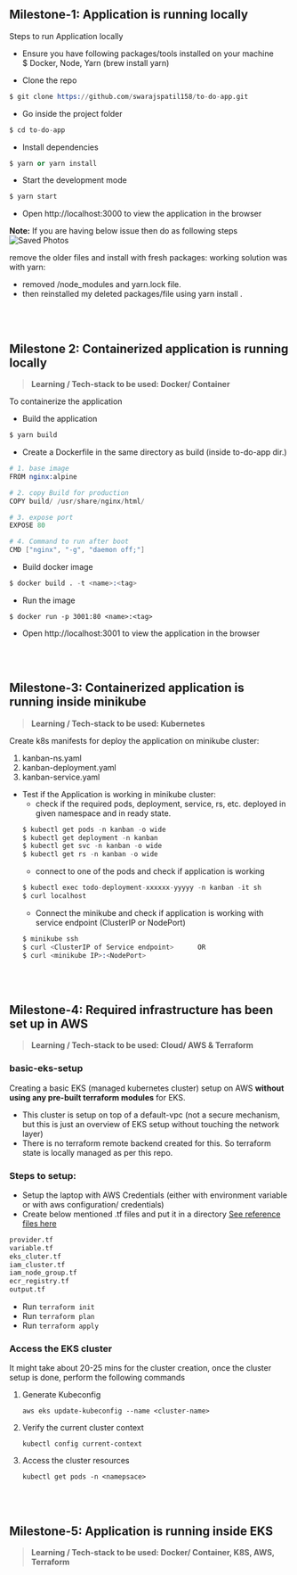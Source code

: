 ## Milestone-1: Application is running locally

Steps to run Application locally
- Ensure you have following packages/tools installed on your machine  
$	Docker, Node, Yarn (brew install yarn)

- Clone the repo
```s
$ git clone https://github.com/swarajspatil158/to-do-app.git
```
-	Go inside the project folder 
```s
$ cd to-do-app
```
-	Install dependencies
```s
$ yarn or yarn install
```
-	Start the development mode
```s
$ yarn start
```

-	Open http://localhost:3000 to view the application in the browser

**Note:** If you are having below issue then do as following steps 
![Saved Photos](https://user-images.githubusercontent.com/92606493/184639718-cb144901-32b9-4ef6-b07d-eb8b78643897.jpeg)


remove the older files and install with fresh packages: 
working solution was with yarn:
- removed /node_modules and yarn.lock file.
- then reinstalled my deleted packages/file using yarn install .
<br>
<br>

## Milestone 2: Containerized application is running locally   
> **Learning / Tech-stack to be used: Docker/ Container**

To containerize the application
- Build the application
```s
$ yarn build
```
- Create a Dockerfile in the same directory as build (inside to-do-app dir.)
```s
# 1. base image
FROM nginx:alpine

# 2. copy Build for production
COPY build/ /usr/share/nginx/html/

# 3. expose port 
EXPOSE 80

# 4. Command to run after boot
CMD ["nginx", "-g", "daemon off;"]
```
- Build docker image
```s
$ docker build . -t <name>:<tag>
```
- Run the image
```
$ docker run -p 3001:80 <name>:<tag>
```
- Open http://localhost:3001 to view the application in the browser

<br>
<br>

## Milestone-3: Containerized application is running inside minikube
> **Learning / Tech-stack to be used: Kubernetes**

Create k8s manifests for deploy the application on minikube cluster: 
1. kanban-ns.yaml
2. kanban-deployment.yaml
3. kanban-service.yaml

- Test if the Application is working in minikube cluster: 
  - check if the required pods, deployment, service, rs, etc. deployed in given namespace and in ready state. 
  ```s
  $ kubectl get pods -n kanban -o wide
  $ kubectl get deployment -n kanban
  $ kubectl get svc -n kanban -o wide
  $ kubectl get rs -n kanban -o wide
  ```
  - connect to one of the pods and check if application is working 
  ```s
  $ kubectl exec todo-deployment-xxxxxx-yyyyy -n kanban -it sh
  $ curl localhost
  ```
  - Connect the minikube and check if application is working with service endpoint (ClusterIP or NodePort)
  ```s
  $ minikube ssh
  $ curl <ClusterIP of Service endpoint>      OR
  $ curl <minikube IP>:<NodePort>
  ```
  <br>
  <br>

## Milestone-4: Required infrastructure has been set up in AWS  
> **Learning / Tech-stack to be used: Cloud/ AWS & Terraform**

### basic-eks-setup

Creating a basic EKS (managed kubernetes cluster) setup on AWS ****without using any pre-built terraform modules**** for EKS. 
- This cluster is setup on top of a default-vpc (not a secure mechanism, but this is just an overview of EKS setup without touching the network layer)
- There is no terraform remote backend created for this. So terraform state is locally managed as per this repo.

### Steps to setup:
- Setup the laptop with AWS Credentials (either with environment variable or with aws configuration/ credentials)
- Create below mentioned .tf files and put it in a directory [See reference files here](./terraform)
```s
provider.tf
variable.tf
eks_cluter.tf
iam_cluster.tf
iam_node_group.tf
ecr_registry.tf
output.tf
```
- Run `terraform init`
- Run `terraform plan`
- Run `terraform apply`

### Access the EKS cluster

It might take about 20-25 mins for the cluster creation, once the cluster setup is done, perform the following commands

1. Generate Kubeconfig

    ```
    aws eks update-kubeconfig --name <cluster-name>

2. Verify the current cluster context

   ```
   kubectl config current-context

3. Access the cluster resources

    ```
    kubectl get pods -n <namepsace>

<br>
<br>

## Milestone-5: Application is running inside EKS     
> **Learning / Tech-stack to be used: Docker/ Container, K8S, AWS, Terraform**
